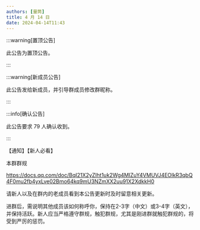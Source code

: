 ```yaml
---
authors: [量筒]
title: 4 月 14 日
date: 2024-04-14T11:43
---
```


:::warning[置顶公告]

此公告为置顶公告。

:::

:::warning[新成员公告]

此公告发给新成员，并引导群成员修改群昵称。

:::

:::info[确认公告]

此公告要求 79 人确认收到。

:::

【通知】【新人必看】

本群群规

https://docs.qq.com/doc/BqI21X2yZIht1uk2Wg4MIZuY4VMUVJ4EOlkR3qbQ4F0mu2fb4yxLve02Bmo64kq9mU3NZmXX2uu91X2XdkkH0

请新人以及在群内的老成员看到本公告更新时及时留意相关更新。

进群后，需说明其他成员该如何称呼你，保持在2-3字（中文）或3-4字（英文），并保持活跃。新人应当严格遵守群规，触犯群规，尤其是刚进群就触犯群规的，将受到严厉的惩罚。
